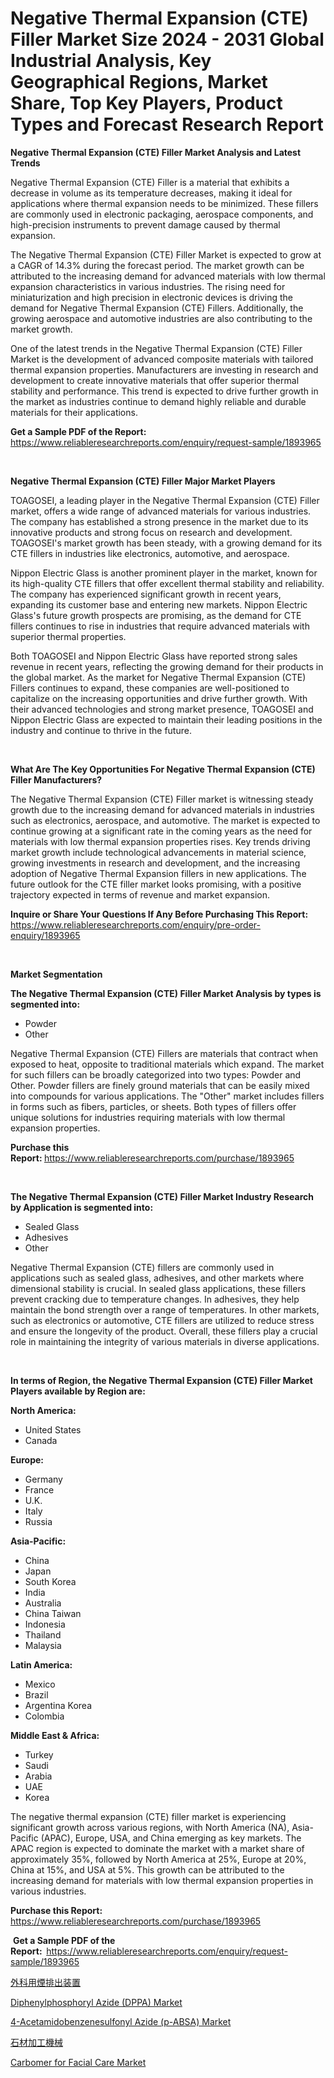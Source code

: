 <p><h1>Negative Thermal Expansion (CTE) Filler Market Size 2024 - 2031 Global Industrial Analysis, Key Geographical Regions, Market Share, Top Key Players, Product Types and Forecast Research Report</h1></p><p><strong>Negative Thermal Expansion (CTE) Filler Market Analysis and Latest Trends</strong></p>
<p><p>Negative Thermal Expansion (CTE) Filler is a material that exhibits a decrease in volume as its temperature decreases, making it ideal for applications where thermal expansion needs to be minimized. These fillers are commonly used in electronic packaging, aerospace components, and high-precision instruments to prevent damage caused by thermal expansion.</p><p>The Negative Thermal Expansion (CTE) Filler Market is expected to grow at a CAGR of 14.3% during the forecast period. The market growth can be attributed to the increasing demand for advanced materials with low thermal expansion characteristics in various industries. The rising need for miniaturization and high precision in electronic devices is driving the demand for Negative Thermal Expansion (CTE) Fillers. Additionally, the growing aerospace and automotive industries are also contributing to the market growth.</p><p>One of the latest trends in the Negative Thermal Expansion (CTE) Filler Market is the development of advanced composite materials with tailored thermal expansion properties. Manufacturers are investing in research and development to create innovative materials that offer superior thermal stability and performance. This trend is expected to drive further growth in the market as industries continue to demand highly reliable and durable materials for their applications.</p></p>
<p><strong>Get a Sample PDF of the Report:&nbsp;</strong> <a href="https://www.reliableresearchreports.com/enquiry/request-sample/1893965">https://www.reliableresearchreports.com/enquiry/request-sample/1893965</a></p>
<p>&nbsp;</p>
<p><strong>Negative Thermal Expansion (CTE) Filler Major Market Players</strong></p>
<p><p>TOAGOSEI, a leading player in the Negative Thermal Expansion (CTE) Filler market, offers a wide range of advanced materials for various industries. The company has established a strong presence in the market due to its innovative products and strong focus on research and development. TOAGOSEI's market growth has been steady, with a growing demand for its CTE fillers in industries like electronics, automotive, and aerospace.</p><p>Nippon Electric Glass is another prominent player in the market, known for its high-quality CTE fillers that offer excellent thermal stability and reliability. The company has experienced significant growth in recent years, expanding its customer base and entering new markets. Nippon Electric Glass's future growth prospects are promising, as the demand for CTE fillers continues to rise in industries that require advanced materials with superior thermal properties.</p><p>Both TOAGOSEI and Nippon Electric Glass have reported strong sales revenue in recent years, reflecting the growing demand for their products in the global market. As the market for Negative Thermal Expansion (CTE) Fillers continues to expand, these companies are well-positioned to capitalize on the increasing opportunities and drive further growth. With their advanced technologies and strong market presence, TOAGOSEI and Nippon Electric Glass are expected to maintain their leading positions in the industry and continue to thrive in the future.</p></p>
<p>&nbsp;</p>
<p><strong>What Are The Key Opportunities For Negative Thermal Expansion (CTE) Filler Manufacturers?</strong></p>
<p><p>The Negative Thermal Expansion (CTE) Filler market is witnessing steady growth due to the increasing demand for advanced materials in industries such as electronics, aerospace, and automotive. The market is expected to continue growing at a significant rate in the coming years as the need for materials with low thermal expansion properties rises. Key trends driving market growth include technological advancements in material science, growing investments in research and development, and the increasing adoption of Negative Thermal Expansion fillers in new applications. The future outlook for the CTE filler market looks promising, with a positive trajectory expected in terms of revenue and market expansion.</p></p>
<p><strong>Inquire or Share Your Questions If Any Before Purchasing This Report:</strong> <a href="https://www.reliableresearchreports.com/enquiry/pre-order-enquiry/1893965">https://www.reliableresearchreports.com/enquiry/pre-order-enquiry/1893965</a></p>
<p>&nbsp;</p>
<p><strong>Market Segmentation</strong></p>
<p><strong>The Negative Thermal Expansion (CTE) Filler Market Analysis by types is segmented into:</strong></p>
<p><ul><li>Powder</li><li>Other</li></ul></p>
<p><p>Negative Thermal Expansion (CTE) Fillers are materials that contract when exposed to heat, opposite to traditional materials which expand. The market for such fillers can be broadly categorized into two types: Powder and Other. Powder fillers are finely ground materials that can be easily mixed into compounds for various applications. The "Other" market includes fillers in forms such as fibers, particles, or sheets. Both types of fillers offer unique solutions for industries requiring materials with low thermal expansion properties.</p></p>
<p><strong>Purchase this Report:&nbsp;</strong><a href="https://www.reliableresearchreports.com/purchase/1893965">https://www.reliableresearchreports.com/purchase/1893965</a></p>
<p>&nbsp;</p>
<p><strong>The Negative Thermal Expansion (CTE) Filler Market Industry Research by Application is segmented into:</strong></p>
<p><ul><li>Sealed Glass</li><li>Adhesives</li><li>Other</li></ul></p>
<p><p>Negative Thermal Expansion (CTE) fillers are commonly used in applications such as sealed glass, adhesives, and other markets where dimensional stability is crucial. In sealed glass applications, these fillers prevent cracking due to temperature changes. In adhesives, they help maintain the bond strength over a range of temperatures. In other markets, such as electronics or automotive, CTE fillers are utilized to reduce stress and ensure the longevity of the product. Overall, these fillers play a crucial role in maintaining the integrity of various materials in diverse applications.</p></p>
<p>&nbsp;</p>
<p><strong>In terms of Region, the Negative Thermal Expansion (CTE) Filler Market Players available by Region are:</strong></p>
<p>
    <p> <strong> North America: </strong>
        <ul>
            <li>United States</li>
            <li>Canada</li>
        </ul>
        </p> 
    <p> <strong> Europe: </strong>
        <ul>
            <li>Germany</li>
            <li>France</li>
            <li>U.K.</li>
            <li>Italy</li>
            <li>Russia</li>
        </ul>
        </p> 
    <p> <strong> Asia-Pacific: </strong>
        <ul>
            <li>China</li>
            <li>Japan</li>
            <li>South Korea</li>
            <li>India</li>
            <li>Australia</li>
            <li>China Taiwan</li>
            <li>Indonesia</li>
            <li>Thailand</li>
            <li>Malaysia</li>
        </ul>
        </p> 
    <p> <strong> Latin America: </strong>
        <ul>
            <li>Mexico</li>
            <li>Brazil</li>
            <li>Argentina Korea</li>
            <li>Colombia</li>
        </ul>
        </p> 
    <p> <strong> Middle East & Africa: </strong>
        <ul>
            <li>Turkey</li>
            <li>Saudi</li>
            <li>Arabia</li>
            <li>UAE</li>
            <li>Korea</li>
        </ul>
    </p>
    </p>
<p><p>The negative thermal expansion (CTE) filler market is experiencing significant growth across various regions, with North America (NA), Asia-Pacific (APAC), Europe, USA, and China emerging as key markets. The APAC region is expected to dominate the market with a market share of approximately 35%, followed by North America at 25%, Europe at 20%, China at 15%, and USA at 5%. This growth can be attributed to the increasing demand for materials with low thermal expansion properties in various industries.</p></p>
<p><strong>Purchase this Report: </strong><a href="https://www.reliableresearchreports.com/purchase/1893965">https://www.reliableresearchreports.com/purchase/1893965</a></p>
<p>&nbsp;<strong>Get a Sample PDF of the Report:&nbsp;&nbsp;</strong><a href="https://www.reliableresearchreports.com/enquiry/request-sample/1893965">https://www.reliableresearchreports.com/enquiry/request-sample/1893965</a></p>
<p><strong></strong></p>
<p><p><a href="https://github.com/dzy793153605/Market-Research-Report-List-1/blob/main/74711731919.md">外科用煙排出装置</a></p><p><a href="https://github.com/jodemen/Market-Research-Report-List-1/blob/main/diphenylphosphoryl-azide-dppa-market.md">Diphenylphosphoryl Azide (DPPA) Market</a></p><p><a href="https://github.com/jj19131/Market-Research-Report-List-1/blob/main/4-acetamidobenzenesulfonyl-azide-p-absa-market.md">4-Acetamidobenzenesulfonyl Azide (p-ABSA) Market</a></p><p><a href="https://github.com/oafhukehf4709715/Market-Research-Report-List-1/blob/main/92420531918.md">石材加工機械</a></p><p><a href="https://issuu.com/reportprime-2/docs/carbomer-for-facial-care-market-size-2030.pptx">Carbomer for Facial Care Market</a></p></p>